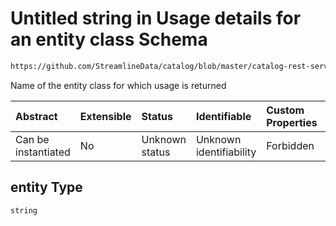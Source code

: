 # Untitled string in Usage details for an entity class Schema

```txt
https://github.com/StreamlineData/catalog/blob/master/catalog-rest-service/src/main/resources/json/schema/entity/bots.json#/properties/entity
```

Name of the entity class for which usage is returned

| Abstract            | Extensible | Status         | Identifiable            | Custom Properties | Additional Properties | Access Restrictions | Defined In                                                                   |
| :------------------ | :--------- | :------------- | :---------------------- | :---------------- | :-------------------- | :------------------ | :--------------------------------------------------------------------------- |
| Can be instantiated | No         | Unknown status | Unknown identifiability | Forbidden         | Allowed               | none                | [categoryUsage.json*](../out/type/categoryUsage.json "open original schema") |

## entity Type

`string`

